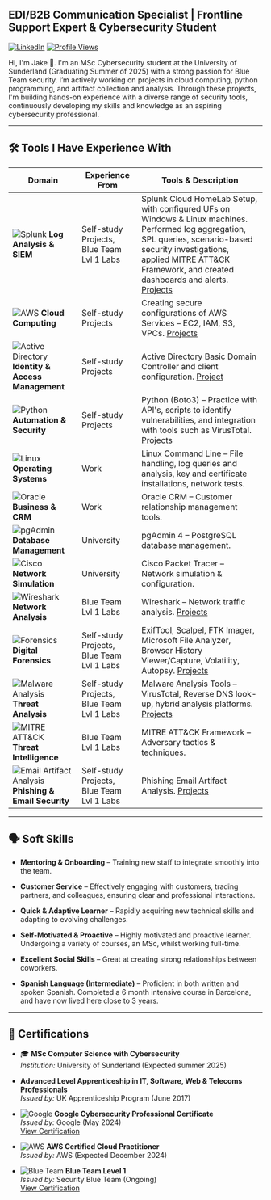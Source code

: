 ## EDI/B2B Communication Specialist | Frontline Support Expert & Cybersecurity Student  
[![LinkedIn](https://img.shields.io/badge/LinkedIn-Connect-blue?style=flat&logo=linkedin)](https://www.linkedin.com/in/jake-wilson-874559265/)
[![Profile Views](https://komarev.com/ghpvc/?username=wilbcn)](https://github.com/wilbcn)

<p>Hi, I'm Jake 👋. I'm an MSc Cybersecurity student at the University of Sunderland (Graduating Summer of 2025) with a strong passion for Blue Team security. I’m actively working on projects in cloud computing, python programming, and artifact collection and analysis. Through these projects, I'm building hands-on experience with a diverse range of security tools, continuously developing my skills and knowledge as an aspiring cybersecurity professional.

---

## 🛠️ Tools I Have Experience With  
| **Domain** | **Experience From** | **Tools & Description** |
|------------|------------------|--------------------------|
| ![Splunk](https://img.shields.io/badge/Splunk-Log%20Analysis%20&%20SIEM-green?style=flat&logo=splunk) **Log Analysis & SIEM** | Self-study Projects, Blue Team Lvl 1 Labs | Splunk Cloud HomeLab Setup, with configured UFs on Windows & Linux machines. Performed log aggregation, SPL queries, scenario-based security investigations, applied MITRE ATT&CK Framework, and created dashboards and alerts. [Projects](https://github.com/wilbcn/Splunk/tree/main) |
| ![AWS](https://img.shields.io/badge/AWS-Cloud%20Computing-orange?style=flat&logo=amazon-aws) **Cloud Computing** | Self-study Projects | Creating secure configurations of AWS Services – EC2, IAM, S3, VPCs. [Projects](https://github.com/wilbcn/AWS-Projects/tree/main) |
| ![Active Directory](https://img.shields.io/badge/Active%20Directory-User%20Management-blue) **Identity & Access Management** | Self-study Projects | Active Directory Basic Domain Controller and client configuration. [Project](https://github.com/wilbcn/HomeLab/blob/main/Active-Directory-Setup/AD-Setup.md) |
| ![Python](https://img.shields.io/badge/Python-Boto3-green?style=flat&logo=python) **Automation & Security** | Self-study Projects | Python (Boto3) – Practice with API's, scripts to identify vulnerabilities, and integration with tools such as VirusTotal. [Projects](https://github.com/wilbcn/Applying-Python-to-Cybersecurity/tree/main/Fundamental) |
| ![Linux](https://img.shields.io/badge/Linux-Command%20Line-yellow?style=flat&logo=linux) **Operating Systems** | Work | Linux Command Line – File handling, log queries and analysis, key and certificate installations, network tests. |
| ![Oracle](https://img.shields.io/badge/Oracle-CRM-red?style=flat&logo=oracle) **Business & CRM** | Work | Oracle CRM – Customer relationship management tools. |
| ![pgAdmin](https://img.shields.io/badge/PostgreSQL-pgAdmin%204-blue?style=flat&logo=postgresql) **Database Management** | University | pgAdmin 4 – PostgreSQL database management. |
| ![Cisco](https://img.shields.io/badge/Cisco%20Packet%20Tracer-Network%20Simulation-blue?style=flat&logo=cisco) **Network Simulation** | University | Cisco Packet Tracer – Network simulation & configuration. |
| ![Wireshark](https://img.shields.io/badge/Wireshark-Network%20Analysis-blue?style=flat&logo=wireshark) **Network Analysis** | Blue Team Lvl 1 Labs | Wireshark – Network traffic analysis. [Projects](https://github.com/wilbcn/DigitalForensics) |
| ![Forensics](https://img.shields.io/badge/Digital%20Forensics-Investigation-blue) **Digital Forensics** | Self-study Projects, Blue Team Lvl 1 Labs | ExifTool, Scalpel, FTK Imager, Microsoft File Analyzer, Browser History Viewer/Capture, Volatility, Autopsy. [Projects](https://github.com/wilbcn/DigitalForensics) |
| ![Malware Analysis](https://img.shields.io/badge/Malware%20Analysis-VirusTotal-red) **Threat Analysis** | Self-study Projects, Blue Team Lvl 1 Labs | Malware Analysis Tools – VirusTotal, Reverse DNS look-up, hybrid analysis platforms. [Projects](https://github.com/wilbcn/DigitalForensics) |
| ![MITRE ATT&CK](https://img.shields.io/badge/MITRE%20ATT&CK-Threat%20Intelligence-purple?style=flat) **Threat Intelligence** | Blue Team Lvl 1 Labs | MITRE ATT&CK Framework – Adversary tactics & techniques. |
| ![Email Artifact Analysis](https://img.shields.io/badge/Email%20Analysis-Phishing%20Investigation-blue) **Phishing & Email Security** | Self-study Projects, Blue Team Lvl 1 Labs | Phishing Email Artifact Analysis. [Projects](https://github.com/wilbcn/Phishing/tree/main) |

---

## 🗣️ Soft Skills  

- **Mentoring & Onboarding** – Training new staff to integrate smoothly into the team.   

- **Customer Service** – Effectively engaging with customers, trading partners, and colleagues, ensuring clear and professional interactions.  

- **Quick & Adaptive Learner** – Rapidly acquiring new technical skills and adapting to evolving challenges.  

- **Self-Motivated & Proactive** – Highly motivated and proactive learner. Undergoing a variety of courses, an MSc, whilst working full-time.

- **Excellent Social Skills** – Great at creating strong relationships between coworkers. 

- **Spanish Language (Intermediate)** – Proficient in both written and spoken Spanish. Completed a 6 month intensive course in Barcelona, and have now lived here close to 3 years.

---

## 📄 Certifications  
- 🎓 **MSc Computer Science with Cybersecurity**  
  *Institution:* University of Sunderland (Expected summer 2025)
  
- **Advanced Level Apprenticeship in IT, Software, Web & Telecoms Professionals**  
  *Issued by:* UK Apprenticeship Program (June 2017)  

- ![Google](https://img.shields.io/badge/Google-Cybersecurity-blue?style=flat&logo=google) **Google Cybersecurity Professional Certificate**  
  *Issued by:* Google (May 2024)  
  [View Certification](https://www.coursera.org/professional-certificates/google-cybersecurity)  

- ![AWS](https://img.shields.io/badge/AWS-Cloud%20Practitioner-orange?style=flat&logo=amazon-aws) **AWS Certified Cloud Practitioner**  
  *Issued by:* AWS (Expected December 2024)  

- ![Blue Team](https://img.shields.io/badge/Blue%20Team-Level%201-blue?style=flat&logo=security) **Blue Team Level 1**  
  *Issued by:* Security Blue Team (Ongoing)  
  [View Certification](https://www.securityblue.team/certifications/blue-team-level-1)  



